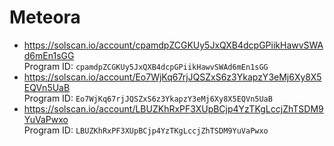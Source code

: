 # Meteora

- https://solscan.io/account/cpamdpZCGKUy5JxQXB4dcpGPiikHawvSWAd6mEn1sGG  
  Program ID: `cpamdpZCGKUy5JxQXB4dcpGPiikHawvSWAd6mEn1sGG`
- https://solscan.io/account/Eo7WjKq67rjJQSZxS6z3YkapzY3eMj6Xy8X5EQVn5UaB  
  Program ID: `Eo7WjKq67rjJQSZxS6z3YkapzY3eMj6Xy8X5EQVn5UaB`
- https://solscan.io/account/LBUZKhRxPF3XUpBCjp4YzTKgLccjZhTSDM9YuVaPwxo  
  Program ID: `LBUZKhRxPF3XUpBCjp4YzTKgLccjZhTSDM9YuVaPwxo`
